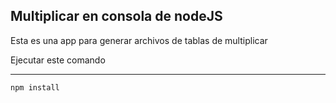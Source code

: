 

## Multiplicar en consola de nodeJS

Esta es una app para generar archivos de tablas de multiplicar

Ejecutar este comando

-----------------------
    npm install